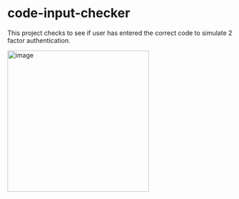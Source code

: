# code-input-checker
This project checks to see if user has entered the correct code to simulate 2 factor authentication. 

<img width="317" alt="image" src="https://github.com/suhas-sunder/code-input-checker/assets/77464593/9192a8aa-6e76-4eac-ac14-f91af0aa7d57">


